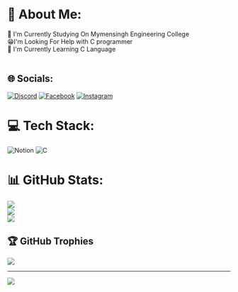 # 💫 About Me:
🔭 I'm Currently Studying On Mymensingh Engineering College<br>😁I'm Looking For Help with C programmer<br>🌱 I'm Currently Learning C Language<br><br>


## 🌐 Socials:
[![Discord](https://img.shields.io/badge/Discord-%237289DA.svg?logo=discord&logoColor=white)](https://discord.gg/abdullah-zubayer-taluker#1312) [![Facebook](https://img.shields.io/badge/Facebook-%231877F2.svg?logo=Facebook&logoColor=white)](https://facebook.com/zubayer.000) [![Instagram](https://img.shields.io/badge/Instagram-%23E4405F.svg?logo=Instagram&logoColor=white)](https://instagram.com/abdullah.zubayertalukder) 

# 💻 Tech Stack:
![Notion](https://img.shields.io/badge/Notion-%23000000.svg?style=for-the-badge&logo=notion&logoColor=white) ![C](https://img.shields.io/badge/c-%2300599C.svg?style=for-the-badge&logo=c&logoColor=white)
# 📊 GitHub Stats:
![](https://github-readme-stats.vercel.app/api?username=zubayer-talukder&theme=dark&hide_border=false&include_all_commits=false&count_private=false)<br/>
![](https://github-readme-streak-stats.herokuapp.com/?user=zubayer-talukder&theme=dark&hide_border=false)<br/>
![](https://github-readme-stats.vercel.app/api/top-langs/?username=zubayer-talukder&theme=dark&hide_border=false&include_all_commits=false&count_private=false&layout=compact)

## 🏆 GitHub Trophies
![](https://github-profile-trophy.vercel.app/?username=zubayer-talukder&theme=radical&no-frame=false&no-bg=true&margin-w=4)

---
[![](https://visitcount.itsvg.in/api?id=zubayer-talukder&icon=0&color=0)](https://visitcount.itsvg.in)


